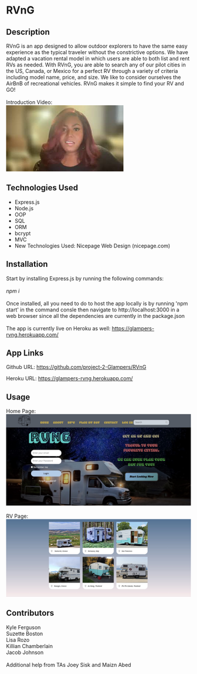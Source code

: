# RVnG

## Description
RVnG is an app designed to allow outdoor explorers to have the same easy experience as the typical traveler without the constrictive options. We have adapted a vacation rental model in which users are able to both list and rent RVs as needed. With RVnG, you are able to search any of our pilot cities in the US, Canada, or Mexico for a perfect RV through a variety of criteria including model name, price, and size. We like to consider ourselves the AirBnB of recreational vehicles. RVnG makes it simple to find your RV and GO!
</br>
</br>
Introduction Video:
</br>
[![Introduction Video](/public/assets/images/mq2.jpeg)](https://www.youtube.com/watch?v=f52WByw8toM)


## Technologies Used
- Express.js
- Node.js
- OOP
- SQL
- ORM
- bcrypt
- MVC
- New Technologies Used: Nicepage Web Design (nicepage.com)

## Installation

Start by installing Express.js by running the following commands:
</br>
</br>
<em>npm i</em>
</br>
</br>
Once installed, all you need to do to host the app locally is by running 'npm start' in the command consle then navigate to http://localhost:3000 in a web browser since all the dependencies are currently in the package.json
</br>
</br>
The app is currently live on Heroku as well: https://glampers-rvng.herokuapp.com/



## App Links

Github URL: https://github.com/project-2-Glampers/RVnG

Heroku URL: https://glampers-rvng.herokuapp.com/

## Usage
Home Page:
![app home image](/public/assets/images/homepage.jpg)
</br>
</br>
RV Page:
![app add page](/public/assets/images/rv-page.jpg)



## Contributors
Kyle Ferguson
</br>
Suzette Boston
</br>
Lisa Rozo
</br>
Killian Chamberlain
</br>
Jacob Johnson
</br>
</br>
Additional help from TAs Joey Sisk and Maizn Abed